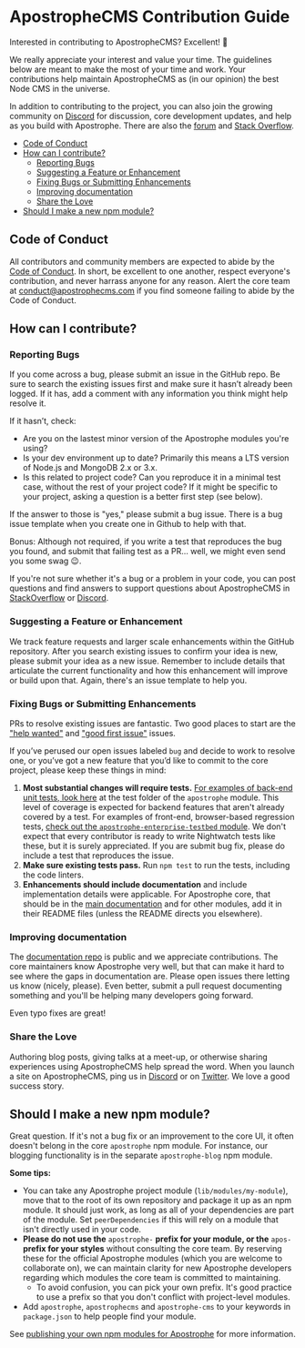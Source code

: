 # ApostropheCMS Contribution Guide

Interested in contributing to ApostropheCMS? Excellent! 🙌

We really appreciate your interest and value your time. The guidelines below are
meant to make the most of your time and work. Your contributions help maintain
ApostropheCMS as (in our opinion) the best Node CMS in the universe.

In addition to contributing to the project, you can also join the growing
community on [Discord](https://chat.apostrophecms.org/) for discussion, core
development updates, and help as you build with Apostrophe. There are also the
[forum](forum.apostrophecms.org/) and
[Stack Overflow](https://stackoverflow.com/questions/tagged/apostrophe-cms).

- [Code of Conduct](#code-of-conduct)
- [How can I contribute?](#how-can-i-contribute)
  - [Reporting Bugs](#reporting-bugs)
  - [Suggesting a Feature or Enhancement](#suggesting-a-feature-or-enhancement)
  - [Fixing Bugs or Submitting Enhancements](#fixing-bugs-or-submitting-enhancements)
  - [Improving documentation](#improving-documentation)
  - [Share the Love](#share-the-love)
- [Should I make a new npm module?](#should-i-make-a-new-npm-module)

## Code of Conduct

All contributors and community members are expected to abide by the
[Code of Conduct](CODE_OF_CONDUCT.md). In short, be excellent to one another,
respect everyone's contribution, and never harrass anyone for any reason. Alert
the core team at [conduct@apostrophecms.com](mailto:conduct@apostrophecms.com) if you
find someone failing to abide by the Code of Conduct.

## How can I contribute?

### Reporting Bugs

If you come across a bug, please submit an issue in the GitHub repo. Be sure to
search the existing issues first and make sure it hasn’t already been logged.
If it has, add a comment with any information you think might help resolve it.

If it hasn’t, check:

- Are you on the lastest minor version of the Apostrophe modules you're using?
- Is your dev environment up to date? Primarily this means a LTS version of
Node.js and MongoDB 2.x or 3.x.
- Is this related to project code? Can you reproduce it in a minimal test case,
without the rest of your project code? If it might be specific to your project,
asking a question is a better first step (see below).

If the answer to those is "yes," please submit a bug issue. There is a bug issue
template when you create one in Github to help with that.

Bonus: Although not required, if you write a test that reproduces the bug you
found, and submit that failing test as a PR… well, we might even send you some
swag 😉.

If you're not sure whether it's a bug or a problem in your code, you can post questions and
find answers to support questions about ApostropheCMS in
[StackOverflow](https://stackoverflow.com/questions/tagged/apostrophe-cms) or
[Discord](https://chat.apostrophecms.org).

### Suggesting a Feature or Enhancement

We track feature requests and larger scale enhancements within the GitHub
repository. After you search existing issues to confirm your idea is new,
please submit your idea as a new issue. Remember to include details
that articulate the current functionality and how this enhancement will improve
or build upon that. Again, there's an issue template to help you.

### Fixing Bugs or Submitting Enhancements

PRs to resolve existing issues are fantastic. Two good places to start are the
["help wanted"](https://github.com/apostrophecms/apostrophe/issues?q=is%3Aopen+is%3Aissue+label%3A%22help+wanted%22)
and ["good first issue"](https://github.com/apostrophecms/apostrophe/issues?q=is%3Aopen+is%3Aissue+label%3A%22good+first+issue%22) issues.

If you’ve perused our open issues labeled `bug` and decide to work to resolve
one, or you’ve got a new feature that you’d like to commit to the core project,
please keep these things in mind:

1. **Most substantial changes will require tests.** [For examples of back-end unit
tests, look here](https://github.com/apostrophecms/apostrophe/tree/master/test)
at the test folder of the `apostrophe` module. This level of coverage is expected
for backend features that aren't already covered by a test. For examples of
front-end, browser-based regression tests, [check out the
`apostrophe-enterprise-testbed` module](https://github.com/apostrophecms/apostrophe-enterprise-testbed).
We don't expect that every contributor is ready to write Nightwatch tests like
these, but it is surely appreciated. If you are submit bug fix, please do
include a test that reproduces the issue.
2. **Make sure existing tests pass.** Run `npm test` to run the tests, including
the code linters.
3. **Enhancements should include documentation** and include implementation details
were applicable. For Apostrophe core, that should be in the
[main documentation](https://github.com/apostrophecms/apostrophe-documentation)
and for other modules, add it in their README files (unless the README directs
you elsewhere).

### Improving documentation

The [documentation repo](https://github.com/apostrophecms/apostrophe-documentation)
is public and we appreciate contributions. The core maintainers know Apostrophe
very well, but that can make it hard to see where the gaps in documentation are.
Please open issues there letting us know (nicely, please). Even better, submit a
pull request documenting something and you'll be helping many developers going
forward.

Even typo fixes are great!

### Share the Love

Authoring blog posts, giving talks at a meet-up, or otherwise sharing
experiences using ApostropheCMS help spread the word. When you launch a site on
ApostropheCMS, ping us in [Discord](https://chat.apostrophecms.org) or on
[Twitter](https://twitter.com/apostrpohecms). We love a good success story.

## Should I make a new npm module?

Great question. If it's not a bug fix or an improvement to the core UI, it often
doesn't belong in the core `apostrophe` npm module. For instance, our blogging
functionality is in the separate `apostrophe-blog` npm module.

**Some tips:**

- You can take any Apostrophe project module (`lib/modules/my-module`), move
that to the root of its own repository and package it up as an npm module. It
should just work, as long as all of your dependencies are part of the module.
Set `peerDependencies` if this will rely on a module that isn't directly used in
your code.
- **Please do not use the** `apostrophe-` **prefix for your module, or the**
`apos-` **prefix for your styles** without consulting the core team. By
reserving these for the official Apostrophe modules (which you are welcome to
collaborate on), we can maintain clarity for new Apostrophe developers regarding
which modules the core team is committed to maintaining.
  - To avoid confusion, you can pick your own prefix. It's good practice to use
  a prefix so that you don't conflict with project-level modules.
- Add `apostrophe`, `apostrophecms` and `apostrophe-cms` to your keywords in
`package.json` to help people find your module.

See [publishing your own npm modules for Apostrophe](https://docs.apostrophecms.org/core-concepts/modules/more-modules.html#publishing-your-own-npm-modules-for-apostrophe) for more information.
